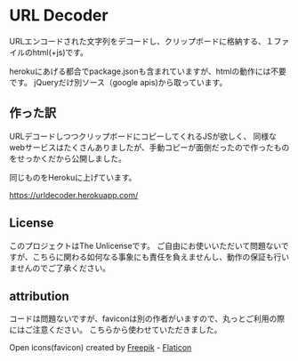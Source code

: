 # URL Decoder
URLエンコードされた文字列をデコードし、クリップボードに格納する、１ファイルのhtml(+js)です。

herokuにあげる都合でpackage.jsonも含まれていますが、htmlの動作には不要です。
jQueryだけ別ソース（google apis)から取っています。

## 作った訳
URLデコードしつつクリップボードにコピーしてくれるJSが欲しく、
同様なwebサービスはたくさんありましたが、手動コピーが面倒だったので作ったものをせっかくだから公開しました。

同じものをHerokuに上げています。

https://urldecoder.herokuapp.com/

## License
このプロジェクトはThe Unlicenseです。
ご自由にお使いいただいて問題ないですが、こちらに関わる如何なる事象にも責任を負えませんし、動作の保証も行いませんのでご了承ください。

## attribution
コードは問題ないですが、faviconは別の作者がいますので、丸っとご利用の際にはご注意ください。
こちらから使わせていただきました。

Open icons(favicon) created by [Freepik](https://www.flaticon.com/free-icons/open) - [Flaticon](https://www.flaticon.com/)

